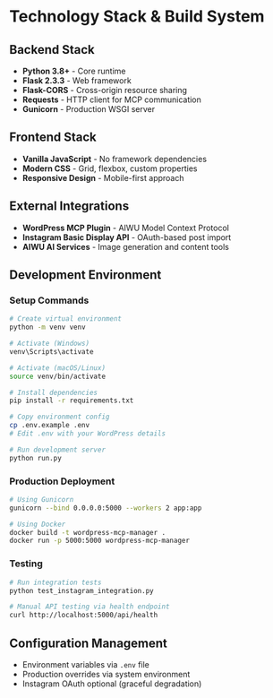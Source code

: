 # Technology Stack & Build System

## Backend Stack
- **Python 3.8+** - Core runtime
- **Flask 2.3.3** - Web framework
- **Flask-CORS** - Cross-origin resource sharing
- **Requests** - HTTP client for MCP communication
- **Gunicorn** - Production WSGI server

## Frontend Stack
- **Vanilla JavaScript** - No framework dependencies
- **Modern CSS** - Grid, flexbox, custom properties
- **Responsive Design** - Mobile-first approach

## External Integrations
- **WordPress MCP Plugin** - AIWU Model Context Protocol
- **Instagram Basic Display API** - OAuth-based post import
- **AIWU AI Services** - Image generation and content tools

## Development Environment

### Setup Commands
```bash
# Create virtual environment
python -m venv venv

# Activate (Windows)
venv\Scripts\activate

# Activate (macOS/Linux) 
source venv/bin/activate

# Install dependencies
pip install -r requirements.txt

# Copy environment config
cp .env.example .env
# Edit .env with your WordPress details

# Run development server
python run.py
```

### Production Deployment
```bash
# Using Gunicorn
gunicorn --bind 0.0.0.0:5000 --workers 2 app:app

# Using Docker
docker build -t wordpress-mcp-manager .
docker run -p 5000:5000 wordpress-mcp-manager
```

### Testing
```bash
# Run integration tests
python test_instagram_integration.py

# Manual API testing via health endpoint
curl http://localhost:5000/api/health
```

## Configuration Management
- Environment variables via `.env` file
- Production overrides via system environment
- Instagram OAuth optional (graceful degradation)
